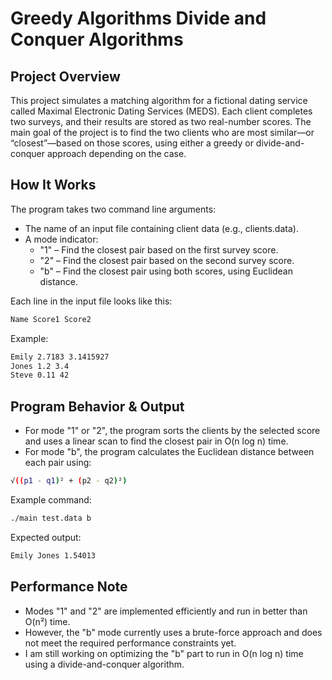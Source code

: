 # Greedy Algorithms Divide and Conquer Algorithms

## Project Overview
This project simulates a matching algorithm for a fictional dating service called Maximal Electronic Dating Services (MEDS). Each client completes two surveys, and their results are stored as two real-number scores. The main goal of the project is to find the two clients who are most similar—or “closest”—based on those scores, using either a greedy or divide-and-conquer approach depending on the case.

## How It Works
The program takes two command line arguments:
- The name of an input file containing client data (e.g., clients.data).
- A mode indicator:
  - "1" – Find the closest pair based on the first survey score.
  - "2" – Find the closest pair based on the second survey score.
  - "b" – Find the closest pair using both scores, using Euclidean distance.

Each line in the input file looks like this:
```bash
Name Score1 Score2
```
Example:
```bash
Emily 2.7183 3.1415927
Jones 1.2 3.4
Steve 0.11 42
```
## Program Behavior & Output
- For mode "1" or "2", the program sorts the clients by the selected score and uses a linear scan to find the closest pair in O(n log n) time.
- For mode "b", the program calculates the Euclidean distance between each pair using:
```bash
√((p1 - q1)² + (p2 - q2)²)
```
Example command:
```bash
./main test.data b
```
Expected output:
```bash
Emily Jones 1.54013
```

## Performance Note
- Modes "1" and "2" are implemented efficiently and run in better than O(n²) time.
- However, the "b" mode currently uses a brute-force approach and does not meet the required performance constraints yet.
- I am still working on optimizing the "b" part to run in O(n log n) time using a divide-and-conquer algorithm.
